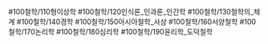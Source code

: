 #100철학/110형이상학
#100철학/120인식론_인과론_인간학
#100철학/130철학의_체계
#100철학/140경학
#100철학/150아시아철학_사상
#100철학/160서양철학
#100철학/170논리학
#100철학/180심리학
#100철학/190윤리학_도덕철학​
​

